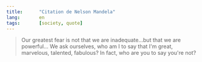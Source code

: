 ```yaml
---
title:      "Citation de Nelson Mandela"
lang:       en
tags:       [society, quote]
---
```


> Our greatest fear is not that we are inadequate...but that we are powerful... We ask ourselves, who am I to say that I'm great, marvelous, talented, fabulous? In fact, who are you to say you're not?

